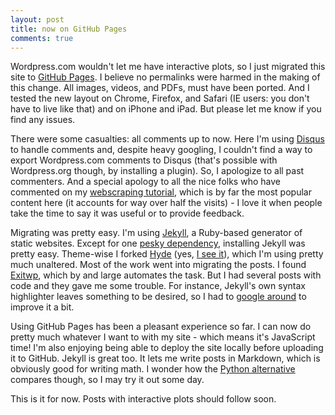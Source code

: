 ```yaml
---
layout: post
title: now on GitHub Pages
comments: true
---
```


Wordpress.com wouldn't let me have interactive plots, so I just migrated this site to [GitHub Pages](https://pages.github.com/). I believe no permalinks were harmed in the making of this change. All images, videos, and PDFs, must have been ported. And I tested the new layout on Chrome, Firefox, and Safari (IE users: you don't have to live like that) and on iPhone and iPad. But please let me know if you find any issues.

There were some casualties: all comments up to now. Here I'm using [Disqus](https://disqus.com/) to handle comments and, despite heavy googling, I couldn't find a way to export Wordpress.com comments to Disqus (that's possible with Wordpress.org though, by installing a plugin). So, I apologize to all past commenters. And a special apology to all the nice folks who have commented on my [webscraping tutorial](thiagomarzagao.com/2013/11/12/webscraping-with-selenium-part-1/), which is by far the most popular content here (it accounts for way over half the visits) - I love it when people take the time to say it was useful or to provide feedback.

Migrating was pretty easy. I'm using [Jekyll](http://jekyllrb.com/), a Ruby-based generator of static websites. Except for one [pesky dependency](https://github.com/sparklemotion/nokogiri/issues/1235#issuecomment-71693441), installing Jekyll was pretty easy. Theme-wise I forked [Hyde](https://github.com/poole/hyde) (yes, [I see it](http://www.amazon.com/gp/product/0486266885/ref=s9_simh_gw_p14_d0_i2?pf_rd_m=ATVPDKIKX0DER&pf_rd_s=desktop-1&pf_rd_r=1ZSZWY1T4VKT3H5NAV1Z&pf_rd_t=36701&pf_rd_p=1970559082&pf_rd_i=desktop)), which I'm using pretty much unaltered. Most of the work went into migrating the posts. I found [Exitwp](https://github.com/thomasf/exitwp), which by and large automates the task. But I had several posts with code and they gave me some trouble. For instance, Jekyll's own syntax highlighter leaves something to be desired, so I had to [google around](http://demisx.github.io/jekyll/2014/01/13/improve-code-highlighting-in-jekyll.html) to improve it a bit.

Using GitHub Pages has been a pleasant experience so far. I can now do pretty much whatever I want to with my site - which means it's JavaScript time!  I'm also enjoying being able to deploy the site locally before uploading it to GitHub. Jekyll is great too. It lets me write posts in Markdown, which is obviously good for writing math. I wonder how the [Python alternative](http://docs.getpelican.com/en/3.5.0/) compares though, so I may try it out some day.

This is it for now. Posts with interactive plots should follow soon.